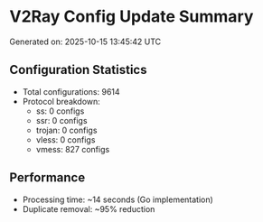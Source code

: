 # V2Ray Config Update Summary
Generated on: 2025-10-15 13:45:42 UTC

## Configuration Statistics
- Total configurations: 9614
- Protocol breakdown:
  - ss: 0 configs
  - ssr: 0 configs
  - trojan: 0 configs
  - vless: 0 configs
  - vmess: 827 configs

## Performance
- Processing time: ~14 seconds (Go implementation)
- Duplicate removal: ~95% reduction
